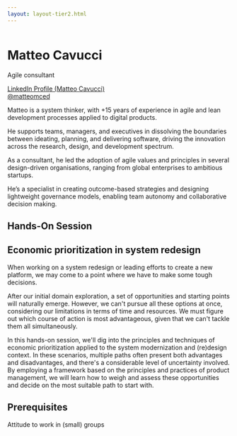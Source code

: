 ```yaml
---
layout: layout-tier2.html
---
```

<div class="container section featured-speaker">
   <div class="row">
     <div class="col-xs-12 col-sm-2 new-img-container">
       <img class="new-speaker-page-img matteo-cavucci" />
       </div>
     <div class="col-xs-12 col-sm-10 copy-container">
       <h1 class="speaker-header">Matteo Cavucci</h1>
       <span class="speaker-subtitle">Agile consultant</span>
       <p><a class="speaker-handle" href="https://www.linkedin.com/in/matteo-cavucci/" target="_blank">LinkedIn Profile (Matteo Cavucci)</a>
       <br>
       <a href="http://twitter.com/matteomced" target=”_blank”>@matteomced</a></p>
       <p>Matteo is a system thinker, with +15 years of experience in agile and lean development processes applied to digital products.</p>
        <p>He supports teams, managers, and executives in dissolving the boundaries between ideating, planning, and delivering software, driving the innovation across the research, design, and development spectrum.</p>
        <p>As a consultant, he led the adoption of agile values and principles in several design-driven organisations, ranging from global enterprises to ambitious startups.</p>
        <p>He’s a specialist in creating outcome-based strategies and designing lightweight governance models, enabling team autonomy and collaborative decision making.</p>
       <h2>Hands-On Session</h2>
        <h2 class="gold">Economic prioritization in system redesign</h2>
       <p>When working on a system redesign or leading efforts to create a new platform, we may come to a point where we have to make some tough decisions.</p>
        <p>After our initial domain exploration, a set of opportunities and starting points will naturally emerge. However, we can't pursue all these options at once, considering our limitations in terms of time and resources. We must figure out which course of action is most advantageous, given that we can't tackle them all simultaneously.</p>
        <p>In this hands-on session, we'll dig into the principles and techniques of economic prioritization applied to the system modernization and (re)design context. In these scenarios, multiple paths often present both advantages and disadvantages, and there's a considerable level of uncertainty involved. By employing a framework based on the principles and practices of product management, we will learn how to weigh and assess these opportunities and decide on the most suitable path to start with.</p>
        <h2>Prerequisites</h2>
        <p>Attitude to work in (small) groups</p>
     </div>
   </div>
 </div>